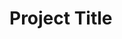 <h1><a id="user-content-project-title" class="anchor" aria-hidden="true" href="#project-title"><svg class="octicon octicon-link" viewBox="0 0 16 16" width="16" height="16" aria-hidden="true"></svg></a>Project Title</h1>
